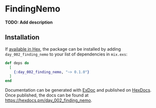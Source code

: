 # FindingNemo

**TODO: Add description**

## Installation

If [available in Hex](https://hex.pm/docs/publish), the package can be installed
by adding `day_002_finding_nemo` to your list of dependencies in `mix.exs`:

```elixir
def deps do
  [
    {:day_002_finding_nemo, "~> 0.1.0"}
  ]
end
```

Documentation can be generated with [ExDoc](https://github.com/elixir-lang/ex_doc)
and published on [HexDocs](https://hexdocs.pm). Once published, the docs can
be found at <https://hexdocs.pm/day_002_finding_nemo>.

